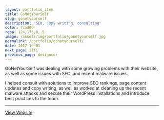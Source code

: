 ```yaml
---
layout: portfolio_item
title: GoNetYourSelf
slug: gonetyourself
description: 'SEO, Copy writing, consulting'
color: 7cad00
rgba: 124,173,0,.5
image: /assets/img/portfolio/gonetyourself.jpg
permalink: /portfolio/gonetyourself/
date: 2017-10-01
next_page: ilfi
previous_page: designcor
---
```


GoNetYourSelf was dealing with some growing problems with their website, as well as some issues with SEO, and recent malware issues.

I helped consult with solutions to improve SEO rankings, page content updates and copy writing, as well as worked at cleaning up the recent malware attacks and secure their WordPress installations and introduce best practices to the team.

---

[View Website](https://gonetyourself.com)
